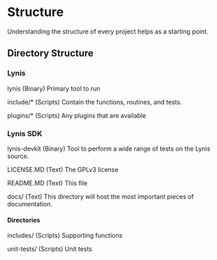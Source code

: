# Structure

Understanding the structure of every project helps as a starting point.

## Directory Structure

### Lynis

lynis
(Binary) Primary tool to run

include/*
(Scripts) Contain the functions, routines, and tests.

plugins/*
(Scripts) Any plugins that are available

### Lynis SDK

lynis-devkit
(Binary) Tool to perform a wide range of tests on the Lynis source.

LICENSE.MD
(Text) The GPLv3 license

README.MD
(Text) This file

docs/
(Text) This directory will host the most important pieces of documentation.

#### Directories

includes/
(Scripts) Supporting functions

unit-tests/
(Scripts) Unit tests
